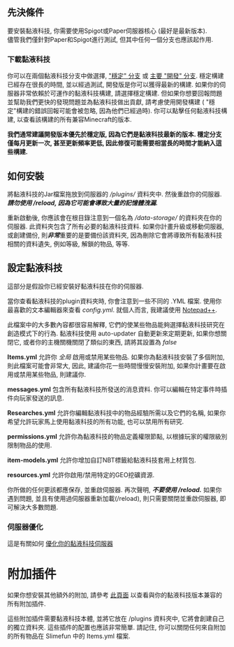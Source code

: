 ## 先決條件
要安裝黏液科技, 你需要使用Spigot或Paper伺服器核心 (最好是最新版本).<br>
儘管我們僅針對Paper和Spigot進行測試, 但其中任何一個分支也應該起作用.

### 下載黏液科技
你可以在兩個黏液科技分支中做選擇, ["穩定" 分支](https://thebusybiscuit.github.io/builds/TheBusyBiscuit/Slimefun4/stable/) 或 [主要 "開發" 分支](https://thebusybiscuit.github.io/builds/TheBusyBiscuit/Slimefun4/master/).
穩定構建已經存在很長的時間, 並以經過測試, 開發版是你可以獲得最新的構建.
如果你的伺服器非常依賴於可運作的黏液科技構建, 請選擇穩定構建.
但如果你想要回報問題並幫助我們更快的發現問題並為黏液科技做出貢獻, 請考慮使用開發構建 ( "穩定"構建的錯誤回報可能會被忽略, 因為他們已經過時).
你可以點擊任何黏液科技構建, 以查看該構建的所有兼容Minecraft的版本.

**我們通常建議開發版本優先於穩定版, 因為它們是黏液科技最新的版本. 穩定分支僅每月更新一次, 甚至更新頻率更低, 因此修復可能需要相當長的時間才能納入這些構建.**

## 如何安裝
將黏液科技的Jar檔案拖放到伺服器的 */plugins/* 資料夾中.
然後重啟你的伺服器.<br>
***請勿使用 /reload, 因為它可能會導致大量的記憶體洩漏.***

重新啟動後, 你應該會在根目錄注意到一個名為 */data-storage/* 的資料夾在你的伺服器. 此資料夾包含了所有必要的黏液科技資料.
如果你計畫升級或移動伺服器, 或創建備份, 則***非常***重要的是要備份該資料夾, 因為刪除它會將導致所有黏液科技相關的資料遺失, 例如等級, 解鎖的物品, 等等.

## 設定黏液科技
這部分是假設你已經安裝好黏液科技在你的伺服器.

當你查看黏液科技的plugin資料夾時, 你會注意到一些不同的 .YML 檔案. 使用你最喜歡的文本編輯器來查看 *config.yml*.
就個人而言, 我建議使用 [Notepad++](https://notepad-plus-plus.org).

此檔案中的大多數內容都很容易解釋, 它們的使某些物品能夠選擇黏液科技研究在創造模式下的行為.
黏液科技使用 auto-updater 自動更新來定期更新, 如果你想關閉它, 或者你的主機關機關閉了類似的東西, 請將其設置為 *false*

**Items.yml** 允許你 *全局* 啟用或禁用某些物品. 如果你為黏液科技安裝了多個附加, 則此檔案可能會非常大,
因此, 建議你花一些時間慢慢安裝附加, 如果你計畫要在啟用或禁用某些物品, 則建議你.

**messages.yml** 包含所有黏液科技所發送的消息資料. 你可以編輯在特定事件時插件向玩家發送的訊息.

**Researches.yml** 允許你編輯黏液科技中的物品經驗所需以及它們的名稱, 如果你希望允許玩家馬上使用黏液科技的所有功能,
也可以禁用所有研究.

**permissions.yml** 允許你為黏液科技的物品定義權限節點, 以根據玩家的權限級別限制物品的使用.

**item-models.yml** 允許你增加自訂NBT標籤給黏液科技套用上材質包.

**resources.yml** 允許你啟用/禁用特定的GEO挖礦資源.

你所做的任何更該都應保存, 並重啟伺服器. 再次聲明, ***不要使用 /reload.*** 如果你遇到問題, 並且有使用過伺服器重新加載(/reload),
則只需要關閉並重啟伺服器, 即可解決大多數問題.

### 伺服器優化
這是有關如何 [優化你的黏液科技伺服器](https://github.com/xMikux/Slimefun4/wiki/Server-Optimizations)

# 附加插件
如果你想安裝其他額外的附加, 請參考 [此頁面](https://github.com/xMikux/Slimefun4/wiki/Addons) 以查看與你的黏液科技版本兼容的所有附加插件.

這些附加插件需要黏液科技本體, 並將它放在 /plugins 資料夾中, 它將會創建自己的獨立資料夾.
這些插件的配置也應該非常簡單.
請記住, 你可以關閉任何來自附加的所有物品在 Slimefun 中的 Items.yml 檔案.

